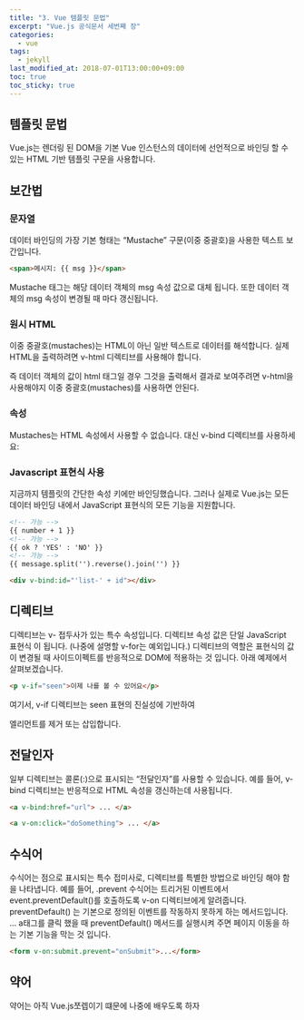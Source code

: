 ```yaml
---
title: "3. Vue 템플릿 문법"
excerpt: "Vue.js 공식문서 세번째 장"
categories:
  - vue
tags:
  - jekyll
last_modified_at: 2018-07-01T13:00:00+09:00
toc: true
toc_sticky: true
---
```


## 템플릿 문법

Vue.js는 렌더링 된 DOM을 기본 Vue 인스턴스의 데이터에 선언적으로 바인딩 할 수있는 HTML 기반 템플릿 구문을 사용합니다.

## 보간법

### 문자열

데이터 바인딩의 가장 기본 형태는 “Mustache” 구문(이중 중괄호)을 사용한 텍스트 보간입니다.

```html
<span>메시지: {{ msg }}</span>
```

Mustache 태그는 해당 데이터 객체의 msg 속성 값으로 대체 됩니다. 또한 데이터 객체의 msg 속성이 변경될 때 마다 갱신됩니다.

### 원시 HTML

이중 중괄호(mustaches)는 HTML이 아닌 일반 텍스트로 데이터를 해석합니다. 실제 HTML을 출력하려면 v-html 디렉티브를 사용해야 합니다.

즉 데이터 객체의 값이 html 태그일 경우 그것을 출력해서 결과로 보여주려면 v-html을 사용해야지 이중 중괄호(mustaches)를 사용하면 안된다.

### 속성

Mustaches는 HTML 속성에서 사용할 수 없습니다. 대신 v-bind 디렉티브를 사용하세요:

### Javascript 표현식 사용

지금까지 템플릿의 간단한 속성 키에만 바인딩했습니다. 그러나 실제로 Vue.js는 모든 데이터 바인딩 내에서 JavaScript 표현식의 모든 기능을 지원합니다.

```html
<!-- 가능 -->
{{ number + 1 }}
<!-- 가능 -->
{{ ok ? 'YES' : 'NO' }}
<!-- 가능 -->
{{ message.split('').reverse().join('') }}

<div v-bind:id="'list-' + id"></div>
```

## 디렉티브

디렉티브는 v- 접두사가 있는 특수 속성입니다. 디렉티브 속성 값은 단일 JavaScript 표현식 이 됩니다. (나중에 설명할 v-for는 예외입니다.) 디렉티브의 역할은 표현식의 값이 변경될 때 사이드이펙트를 반응적으로 DOM에 적용하는 것 입니다. 아래 예제에서 살펴보겠습니다.

```html
<p v-if="seen">이제 나를 볼 수 있어요</p>
```

여기서, v-if 디렉티브는 seen 표현의 진실성에 기반하여 <p> 엘리먼트를 제거 또는 삽입합니다.

## 전달인자

일부 디렉티브는 콜론(:)으로 표시되는 “전달인자”를 사용할 수 있습니다. 예를 들어, v-bind 디렉티브는 반응적으로 HTML 속성을 갱신하는데 사용됩니다.

```html
<a v-bind:href="url"> ... </a>
```

```html
<a v-on:click="doSomething"> ... </a>
```

## 수식어

수식어는 점으로 표시되는 특수 접미사로, 디렉티브를 특별한 방법으로 바인딩 해야 함을 나타냅니다. 예를 들어, .prevent 수식어는 트리거된 이벤트에서 event.preventDefault()를 호출하도록 v-on 디렉티브에게 알려줍니다.
preventDefault() 는 기본으로 정의된 이벤트를 작동하지 못하게 하는 메서드입니다. ... a태그를 클릭 했을 때 preventDefault() 메서드를 실행시켜 주면 페이지 이동을 하는 기본 기능을 막는 것 입니다.

```html
<form v-on:submit.prevent="onSubmit">...</form>
```

## 약어

약어는 아직 Vue.js쪼렙이기 떄문에 나중에 배우도록 하자
